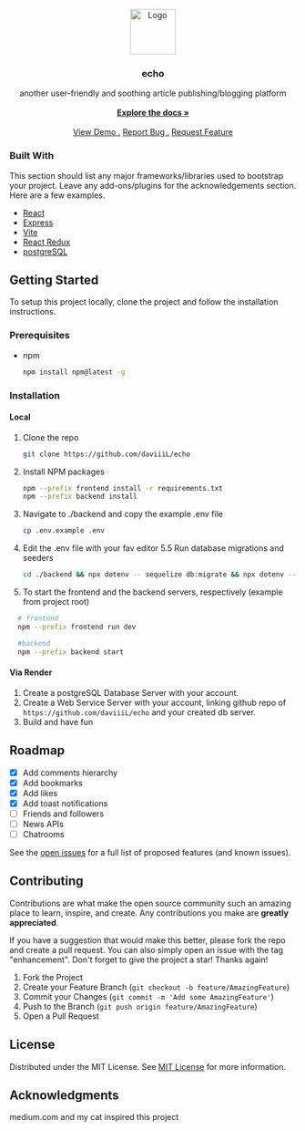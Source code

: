 
<br/>
<div align="center">
<a href="https://github.com/ShaanCoding/ReadME-Generator">
<img src="https://cdn.icon-icons.com/icons2/2248/PNG/512/blur_icon_137869.png" alt="Logo" width="80" height="80">
</a>
<h3 align="center">echo</h3>
<p align="center">
another user-friendly and soothing article publishing/blogging platform
<br/>
<br/>
<a href="https://github.com/daviiiL/echo/wiki"><strong>Explore the docs »</strong></a>
<br/>
<br/>
<a href="https://echo-2nra.onrender.com/">View Demo .</a>  
<a href="https://github.com/daviiiL/echo/issues/new">Report Bug .</a>
<a href="https://github.com/daviiiL/echo/issues/new">Request Feature</a>
</p>
</div>

### Built With

This section should list any major frameworks/libraries used to bootstrap your project. Leave any add-ons/plugins for the acknowledgements section. Here are a few examples.

- [React](https://reactjs.org)
- [Express](https://expressjs.com/)
- [Vite](https://vitejs.dev/)
- [React Redux](https://react-redux.js.org/)
- [postgreSQL](https://www.postgresql.org/)
## Getting Started

To setup this project locally, clone the project and follow the installation instructions.
### Prerequisites

- npm
  ```sh
  npm install npm@latest -g
  ```
### Installation

#### Local 

1. Clone the repo
   ```sh
   git clone https://github.com/daviiiL/echo
   ```
3. Install NPM packages
   ```sh
   npm --prefix frontend install -r requirements.txt
   npm --prefix backend install
   ```
4. Navigate to ./backend and copy the example .env file 
   ```sh
   cp .env.example .env
   ```
5. Edit the .env file with your fav editor 
5.5 Run database migrations and seeders
   ```sh 
   cd ./backend && npx dotenv -- sequelize db:migrate && npx dotenv -- sequelize db:seed:all
   ```
6. To start the frontend and the backend servers, respectively (example from project root)
  ```sh 
    # frontend 
    npm --prefix frontend run dev

    #backend
    npm --prefix backend start
  ```

#### Via Render

1.  Create a postgreSQL Database Server with your account.
2. Create a Web Service Server with your account, linking github repo of ```https://github.com/daviiiL/echo``` and your created db server.
3. Build and have fun 
## Roadmap

- [x] Add comments hierarchy 
- [x] Add bookmarks
- [x] Add likes
- [x] Add toast notifications  
- [ ] Friends and followers
- [ ] News APIs
- [ ] Chatrooms

See the [open issues](https://github.com/daviiiL/echo/issues/new) for a full list of proposed features (and known issues).
## Contributing

Contributions are what make the open source community such an amazing place to learn, inspire, and create. Any contributions you make are **greatly appreciated**.

If you have a suggestion that would make this better, please fork the repo and create a pull request. You can also simply open an issue with the tag "enhancement".
Don't forget to give the project a star! Thanks again!

1. Fork the Project
2. Create your Feature Branch (`git checkout -b feature/AmazingFeature`)
3. Commit your Changes (`git commit -m 'Add some AmazingFeature'`)
4. Push to the Branch (`git push origin feature/AmazingFeature`)
5. Open a Pull Request
## License

Distributed under the MIT License. See [MIT License](https://opensource.org/licenses/MIT) for more information.
## Acknowledgments

medium.com and my cat inspired this project


